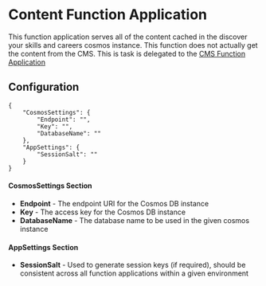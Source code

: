 # Content Function Application

This function application serves all of the content cached in the discover your skills and careers cosmos instance. This function does not actually get the content from the CMS. This is task is delegated to the [CMS Function Application](https://github.com/SkillsFundingAgency/dfc-discoverskillsandcareers/tree/develop/src/FunctionApps/Dfc.DiscoverSkillsAndCareers.CmsFunctionApp)

## Configuration

    {
        "CosmosSettings": {
            "Endpoint": "",
            "Key": "",
            "DatabaseName": ""
        },
        "AppSettings": {
            "SessionSalt": ""
        }
    }

#### CosmosSettings Section

* **Endpoint** - The endpoint URI for the Cosmos DB instance
* **Key** - The access key for the Cosmos DB instance
* **DatabaseName** - The database name to be used in the given cosmos instance

#### AppSettings Section

* **SessionSalt** - Used to generate session keys (if required), should be consistent across all function applications within a given environment


